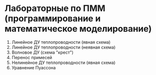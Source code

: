 # Лабораторные по ПММ (программирование и математическое моделирование)
1. Линейное ДУ теплопроводности (явная схема)
2. Линейное ДУ теплопроводности (неявная схема)
3. Волновое ДУ (схема "крест")
4. Перенос примесей
5. Нелинейное ДУ теплопроводности (явная схема)
6. Уравнение Пуассона
